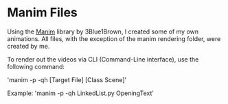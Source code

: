 # Manim Files
Using the [Manim](https://github.com/ManimCommunity/manim) library by 3Blue1Brown, I created some of my own animations. All files, with the exception of the manim rendering folder, were created by me. 

To render out the videos via CLI (Command-Line interface), use the following command:

'manim -p -qh [Target File] [Class Scene]'

Example: 'manim -p -qh LinkedList.py OpeningText'

